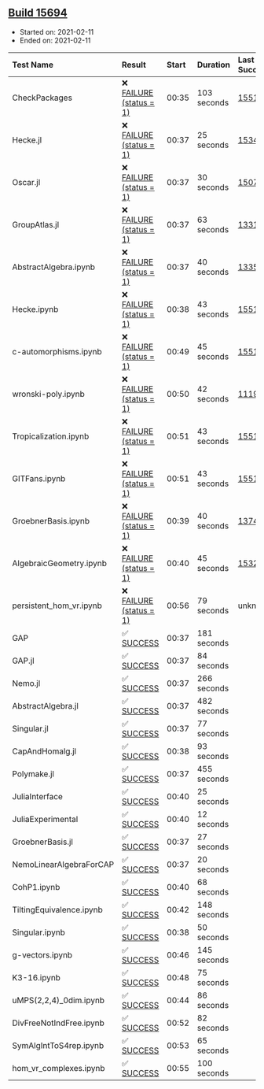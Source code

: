 ## [Build 15694](https://oscarci.mathematik.uni-kl.de/job/oscar/15694/)

* Started on: 2021-02-11
* Ended on: 2021-02-11

| Test Name    | Result | Start | Duration | Last Success | First Failure |
|:-------------|:-------|:------|:---------|:-------------|:--------------|
| CheckPackages | ❌ [FAILURE (status = 1)](https://oscarci.mathematik.uni-kl.de/job/oscar/15694/artifact/logs/build-15694/CheckPackages.log) | 00:35 | 103 seconds | [15514](https://oscarci.mathematik.uni-kl.de/job/oscar/15514/) | [15515](https://oscarci.mathematik.uni-kl.de/job/oscar/15515/) |
| Hecke.jl | ❌ [FAILURE (status = 1)](https://oscarci.mathematik.uni-kl.de/job/oscar/15694/artifact/logs/build-15694/Hecke.jl.log) | 00:37 | 25 seconds | [15344](https://oscarci.mathematik.uni-kl.de/job/oscar/15344/) | [15348](https://oscarci.mathematik.uni-kl.de/job/oscar/15348/) |
| Oscar.jl | ❌ [FAILURE (status = 1)](https://oscarci.mathematik.uni-kl.de/job/oscar/15694/artifact/logs/build-15694/Oscar.jl.log) | 00:37 | 30 seconds | [15079](https://oscarci.mathematik.uni-kl.de/job/oscar/15079/) | [15080](https://oscarci.mathematik.uni-kl.de/job/oscar/15080/) |
| GroupAtlas.jl | ❌ [FAILURE (status = 1)](https://oscarci.mathematik.uni-kl.de/job/oscar/15694/artifact/logs/build-15694/GroupAtlas.jl.log) | 00:37 | 63 seconds | [13311](https://oscarci.mathematik.uni-kl.de/job/oscar/13311/) | [13312](https://oscarci.mathematik.uni-kl.de/job/oscar/13312/) |
| AbstractAlgebra.ipynb | ❌ [FAILURE (status = 1)](https://oscarci.mathematik.uni-kl.de/job/oscar/15694/artifact/logs/build-15694/AbstractAlgebra.ipynb.log) | 00:37 | 40 seconds | [13355](https://oscarci.mathematik.uni-kl.de/job/oscar/13355/) | [13356](https://oscarci.mathematik.uni-kl.de/job/oscar/13356/) |
| Hecke.ipynb | ❌ [FAILURE (status = 1)](https://oscarci.mathematik.uni-kl.de/job/oscar/15694/artifact/logs/build-15694/Hecke.ipynb.log) | 00:38 | 43 seconds | [15514](https://oscarci.mathematik.uni-kl.de/job/oscar/15514/) | [15515](https://oscarci.mathematik.uni-kl.de/job/oscar/15515/) |
| c-automorphisms.ipynb | ❌ [FAILURE (status = 1)](https://oscarci.mathematik.uni-kl.de/job/oscar/15694/artifact/logs/build-15694/c-automorphisms.ipynb.log) | 00:49 | 45 seconds | [15514](https://oscarci.mathematik.uni-kl.de/job/oscar/15514/) | [15515](https://oscarci.mathematik.uni-kl.de/job/oscar/15515/) |
| wronski-poly.ipynb | ❌ [FAILURE (status = 1)](https://oscarci.mathematik.uni-kl.de/job/oscar/15694/artifact/logs/build-15694/wronski-poly.ipynb.log) | 00:50 | 42 seconds | [11192](https://oscarci.mathematik.uni-kl.de/job/oscar/11192/) | [11193](https://oscarci.mathematik.uni-kl.de/job/oscar/11193/) |
| Tropicalization.ipynb | ❌ [FAILURE (status = 1)](https://oscarci.mathematik.uni-kl.de/job/oscar/15694/artifact/logs/build-15694/Tropicalization.ipynb.log) | 00:51 | 43 seconds | [15514](https://oscarci.mathematik.uni-kl.de/job/oscar/15514/) | [15515](https://oscarci.mathematik.uni-kl.de/job/oscar/15515/) |
| GITFans.ipynb | ❌ [FAILURE (status = 1)](https://oscarci.mathematik.uni-kl.de/job/oscar/15694/artifact/logs/build-15694/GITFans.ipynb.log) | 00:51 | 43 seconds | [15514](https://oscarci.mathematik.uni-kl.de/job/oscar/15514/) | [15515](https://oscarci.mathematik.uni-kl.de/job/oscar/15515/) |
| GroebnerBasis.ipynb | ❌ [FAILURE (status = 1)](https://oscarci.mathematik.uni-kl.de/job/oscar/15694/artifact/logs/build-15694/GroebnerBasis.ipynb.log) | 00:39 | 40 seconds | [13748](https://oscarci.mathematik.uni-kl.de/job/oscar/13748/) | [13749](https://oscarci.mathematik.uni-kl.de/job/oscar/13749/) |
| AlgebraicGeometry.ipynb | ❌ [FAILURE (status = 1)](https://oscarci.mathematik.uni-kl.de/job/oscar/15694/artifact/logs/build-15694/AlgebraicGeometry.ipynb.log) | 00:40 | 45 seconds | [15322](https://oscarci.mathematik.uni-kl.de/job/oscar/15322/) | [15323](https://oscarci.mathematik.uni-kl.de/job/oscar/15323/) |
| persistent_hom_vr.ipynb | ❌ [FAILURE (status = 1)](https://oscarci.mathematik.uni-kl.de/job/oscar/15694/artifact/logs/build-15694/persistent_hom_vr.ipynb.log) | 00:56 | 79 seconds | unknown | unknown |
| GAP | ✅ [SUCCESS](https://oscarci.mathematik.uni-kl.de/job/oscar/15694/artifact/logs/build-15694/GAP.log) | 00:37 | 181 seconds |  |  |
| GAP.jl | ✅ [SUCCESS](https://oscarci.mathematik.uni-kl.de/job/oscar/15694/artifact/logs/build-15694/GAP.jl.log) | 00:37 | 84 seconds |  |  |
| Nemo.jl | ✅ [SUCCESS](https://oscarci.mathematik.uni-kl.de/job/oscar/15694/artifact/logs/build-15694/Nemo.jl.log) | 00:37 | 266 seconds |  |  |
| AbstractAlgebra.jl | ✅ [SUCCESS](https://oscarci.mathematik.uni-kl.de/job/oscar/15694/artifact/logs/build-15694/AbstractAlgebra.jl.log) | 00:37 | 482 seconds |  |  |
| Singular.jl | ✅ [SUCCESS](https://oscarci.mathematik.uni-kl.de/job/oscar/15694/artifact/logs/build-15694/Singular.jl.log) | 00:37 | 77 seconds |  |  |
| CapAndHomalg.jl | ✅ [SUCCESS](https://oscarci.mathematik.uni-kl.de/job/oscar/15694/artifact/logs/build-15694/CapAndHomalg.jl.log) | 00:38 | 93 seconds |  |  |
| Polymake.jl | ✅ [SUCCESS](https://oscarci.mathematik.uni-kl.de/job/oscar/15694/artifact/logs/build-15694/Polymake.jl.log) | 00:37 | 455 seconds |  |  |
| JuliaInterface | ✅ [SUCCESS](https://oscarci.mathematik.uni-kl.de/job/oscar/15694/artifact/logs/build-15694/JuliaInterface.log) | 00:40 | 25 seconds |  |  |
| JuliaExperimental | ✅ [SUCCESS](https://oscarci.mathematik.uni-kl.de/job/oscar/15694/artifact/logs/build-15694/JuliaExperimental.log) | 00:40 | 12 seconds |  |  |
| GroebnerBasis.jl | ✅ [SUCCESS](https://oscarci.mathematik.uni-kl.de/job/oscar/15694/artifact/logs/build-15694/GroebnerBasis.jl.log) | 00:37 | 27 seconds |  |  |
| NemoLinearAlgebraForCAP | ✅ [SUCCESS](https://oscarci.mathematik.uni-kl.de/job/oscar/15694/artifact/logs/build-15694/NemoLinearAlgebraForCAP.log) | 00:37 | 20 seconds |  |  |
| CohP1.ipynb | ✅ [SUCCESS](https://oscarci.mathematik.uni-kl.de/job/oscar/15694/artifact/logs/build-15694/CohP1.ipynb.log) | 00:40 | 68 seconds |  |  |
| TiltingEquivalence.ipynb | ✅ [SUCCESS](https://oscarci.mathematik.uni-kl.de/job/oscar/15694/artifact/logs/build-15694/TiltingEquivalence.ipynb.log) | 00:42 | 148 seconds |  |  |
| Singular.ipynb | ✅ [SUCCESS](https://oscarci.mathematik.uni-kl.de/job/oscar/15694/artifact/logs/build-15694/Singular.ipynb.log) | 00:38 | 50 seconds |  |  |
| g-vectors.ipynb | ✅ [SUCCESS](https://oscarci.mathematik.uni-kl.de/job/oscar/15694/artifact/logs/build-15694/g-vectors.ipynb.log) | 00:46 | 145 seconds |  |  |
| K3-16.ipynb | ✅ [SUCCESS](https://oscarci.mathematik.uni-kl.de/job/oscar/15694/artifact/logs/build-15694/K3-16.ipynb.log) | 00:48 | 75 seconds |  |  |
| uMPS(2,2,4)_0dim.ipynb | ✅ [SUCCESS](https://oscarci.mathematik.uni-kl.de/job/oscar/15694/artifact/logs/build-15694/uMPS-2-2-4-_0dim.ipynb.log) | 00:44 | 86 seconds |  |  |
| DivFreeNotIndFree.ipynb | ✅ [SUCCESS](https://oscarci.mathematik.uni-kl.de/job/oscar/15694/artifact/logs/build-15694/DivFreeNotIndFree.ipynb.log) | 00:52 | 82 seconds |  |  |
| SymAlgIntToS4rep.ipynb | ✅ [SUCCESS](https://oscarci.mathematik.uni-kl.de/job/oscar/15694/artifact/logs/build-15694/SymAlgIntToS4rep.ipynb.log) | 00:53 | 65 seconds |  |  |
| hom_vr_complexes.ipynb | ✅ [SUCCESS](https://oscarci.mathematik.uni-kl.de/job/oscar/15694/artifact/logs/build-15694/hom_vr_complexes.ipynb.log) | 00:55 | 100 seconds |  |  |
